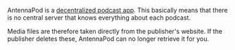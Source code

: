 AntennaPod is a [decentralized podcast app](/documentation/general/central-distributed). This basically means that there is no central server that knows everything about each podcast.

Media files are therefore taken directly from the publisher's website. If the publisher deletes these, AntennaPod can no longer retrieve it for you.
